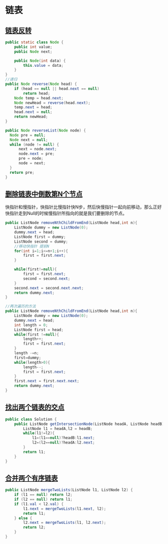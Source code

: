 # 链表

## [链表反转](https://www.cnblogs.com/keeya/p/9218352.html)

``` java
public static class Node {
    public int value;
    public Node next;

    public Node(int data) {
        this.value = data;
    }
}
//递归
public Node reverse(Node head) {
    if (head == null || head.next == null)
        return head;
    Node temp = head.next;
    Node newHead = reverse(head.next);
    temp.next = head;
    head.next = null;
    return newHead;
}

public Node reverseList(Node node) {
  Node pre = null;
  Node next = null;
  while (node != null) {
      next = node.next;
      node.next = pre;
      pre = node;
      node = next;
  }
  return pre;
}
```

## [删除链表中倒数第N个节点](https://juejin.im/post/5dd884936fb9a07a9323de6f)

快指针和慢指针，快指针比慢指针快N步，然后快慢指针一起向前移动，那么正好快指针走到Null的时候慢指针所指向的就是我们要删除的节点。

``` java
public ListNode removeNthChildFromEnd(ListNode head,int n){
    ListNode dummy = new ListNode(0);
    dummy.next = head;
    ListNode first = dummy;
    ListNode second = dummy;
    //移动快指针 提前N
    for(int i=1;i<=n+1;i++){
        first = first.next;
    }

    while(first!=null){
        first = first.next;
        second = second.next;
    }
    second.next = second.next.next;
    return dummy.next;
}

//两次遍历的方法
public ListNode removeNthChildFromEnd(ListNode head,int n){
    ListNode dummy = new ListNode(0);
    dummy.next = head;
    int length = 0;
    ListNode first = head;
    while(first !=null){
        length++;
        first = first.next;
    }
    length -=n;
    first=dummy;
    while(length>0){
        length--;
        first = first.next;
    }
    first.next = first.next.next;
    return dummy.next;
}
```

## [找出两个链表的交点](https://leetcode-cn.com/problems/intersection-of-two-linked-lists/)

``` java
public class Solution {
    public ListNode getIntersectionNode(ListNode headA, ListNode headB) {
        ListNode l1 = headA,l2 = headB;
        while(l1!=l2){
            l1=(l1==null)?headB:l1.next;
            l2=(l2==null)?headA:l2.next;
        }
        return l1;
    }
}
```

## [合并两个有序链表](https://leetcode-cn.com/problems/merge-two-sorted-lists/)

``` java
public ListNode mergeTwoLists(ListNode l1, ListNode l2) {
    if (l1 == null) return l2;
    if (l2 == null) return l1;
    if (l1.val < l2.val) {
        l1.next = mergeTwoLists(l1.next, l2);
        return l1;
    } else {
        l2.next = mergeTwoLists(l1, l2.next);
        return l2;
    }
}
```
